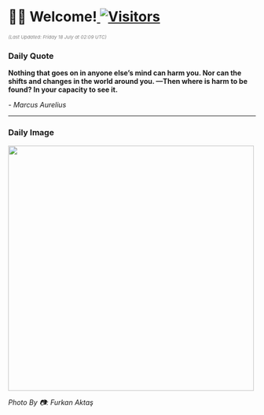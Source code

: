 <h1>👋🏽 Welcome!<a href="https://github.com/OmitNomis/"> <img src="https://visitor-badge.laobi.icu/badge?page_id=OmitNomis" alt="Visitors"></a></h1>

<i><p style="font-size: 0.6rem; color:gray">(Last Updated: Friday 18 July at 02:09 UTC)</p></i>

<h3> Daily Quote </h3>
<b><p>Nothing that goes on in anyone else’s mind can harm you. Nor can the shifts and changes in the world around you. —Then where is harm to be found? In your capacity to see it.</p></b>
<i><caption style="font-size: 0.8rem; color:gray;">- Marcus Aurelius</caption></i>


<hr>

<h3>Daily Image</h3>
<a href="https://images.pexels.com/photos/33017094/pexels-photo-33017094.jpeg" target="_blank"><img style="height:500px;" src="https://images.pexels.com/photos/33017094/pexels-photo-33017094.jpeg"/></a>

<i><caption style="font-size: 0.8rem; color:gray;"> Photo By 📷: Furkan  Aktaş</caption></i>
